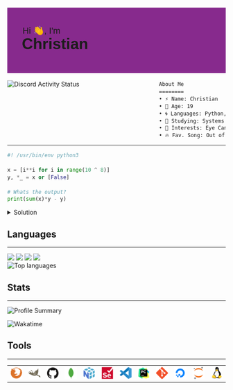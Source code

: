 <!-- If you are rading this, ... I luv you -->

![Header](./data/header.png)

<a target="_blank" href="https://discord.com/users/502961623263084554">
    <img align="left"
         alt="Discord Activity Status"
         src="https://discord-readme-badge.vercel.app/api?id=502961623263084554"
         width="350"
         height="auto"
    />
</a>

```txt
About Me
========
• ⚡ Name: Christian
• 🌿 Age: 19
• 🌀 Languages: Python, JavaScript, (Java)
• 🌱 Studying: Systems Engineering
• 🌟 Interests: Eye Candy Themes
• 🔥 Fav. Song: Out of My Mind - Odd Chap
```

---

```python
#! /usr/bin/env python3

x = [i**i for i in range(10 ^ 8)]
y, *_ = x or [False]

# Whats the output?
print(sum(x)*y - y)
```

<details>
    <summary>Solution</summary>
    <code>1</code>
</details>

## Languages

---

<div display="inline">
    <img src="https://media3.giphy.com/media/LMt9638dO8dftAjtco/giphy.gif" width="64"/>
    <img src="https://media4.giphy.com/media/ln7z2eWriiQAllfVcn/giphy.gif" width="64"/>
    <img src="https://media3.giphy.com/media/XAxylRMCdpbEWUAvr8/giphy.gif" width="64"/>
    <img src="https://media3.giphy.com/media/fsEaZldNC8A1PJ3mwp/giphy.gif" width="64"/>
</div>
<img alt="Top languages" src="https://github-readme-stats.vercel.app/api/top-langs/?username=chr3st5an&layout=compact&theme=nord"/>

## Stats

---

![Profile Summary](https://github-profile-summary-cards.vercel.app/api/cards/profile-details?username=chr3st5an&theme=nord_dark)

![Wakatime](https://github-readme-stats.vercel.app/api/wakatime?username=chr3st5an&theme=nord)

## Tools

---

<table>
    <th>
        <img alt="Firefox" src="https://github.com/devicons/devicon/blob/master/icons/firefox/firefox-plain.svg" width="32"/>
    </th>
    <th>
        <img alt="GIMP" src="https://github.com/devicons/devicon/blob/master/icons/gimp/gimp-plain.svg" width="32"/>
    </th>
    <th>
        <img alt="Github" src="https://github.com/devicons/devicon/blob/master/icons/github/github-original.svg" width="32"/>
    </th>
    <th>
        <img alt="MongoDB" src="https://github.com/devicons/devicon/blob/master/icons/mongodb/mongodb-plain.svg" width="32"/>
    </th>
    <th>
        <img alt="Numpy" src="https://github.com/devicons/devicon/blob/master/icons/numpy/numpy-original.svg" width="32"/>
    </th>
    <th>
        <img alt="Selenium" src="https://github.com/devicons/devicon/blob/master/icons/selenium/selenium-original.svg" width="32"/>
    </th>
    <th>
        <img alt="vscode" src="https://github.com/devicons/devicon/blob/master/icons/vscode/vscode-original.svg" width="32"/>
    </th>
    <th>
        <img alt="Pycharm" src="https://github.com/devicons/devicon/blob/master/icons/pycharm/pycharm-original.svg" width="32"/>
    </th>
    <th>
        <img alt="Git" src="https://github.com/devicons/devicon/blob/master/icons/git/git-plain.svg" width="32"/>
    </th>
    <th>
        <img alt="DigitalOcean" src="https://github.com/devicons/devicon/blob/master/icons/digitalocean/digitalocean-original.svg" width="32"/>
    </th>
    <th>
        <img alt="Jupyter" src="https://github.com/devicons/devicon/blob/master/icons/jupyter/jupyter-original.svg" width="32"/>
    </th>
    <th>
        <img alt="GNU/Linux" src="https://github.com/devicons/devicon/blob/master/icons/linux/linux-original.svg" width="32"/>
    </th>
</table>
